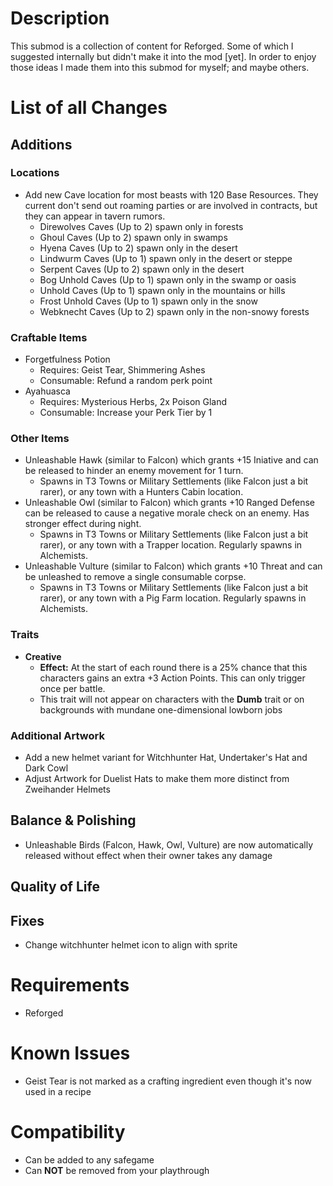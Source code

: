 # Description

This submod is a collection of content for Reforged. Some of which I suggested internally but didn't make it into the mod [yet].
In order to enjoy those ideas I made them into this submod for myself; and maybe others.

# List of all Changes

## Additions

### Locations

- Add new Cave location for most beasts with 120 Base Resources. They current don't send out roaming parties or are involved in contracts, but they can appear in tavern rumors.
  - Direwolves Caves (Up to 2) spawn only in forests
  - Ghoul Caves (Up to 2) spawn only in swamps
  - Hyena Caves (Up to 2) spawn only in the desert
  - Lindwurm Caves (Up to 1) spawn only in the desert or steppe
  - Serpent Caves (Up to 2) spawn only in the desert
  - Bog Unhold Caves (Up to 1) spawn only in the swamp or oasis
  - Unhold Caves (Up to 1) spawn only in the mountains or hills
  - Frost Unhold Caves (Up to 1) spawn only in the snow
  - Webknecht Caves (Up to 2) spawn only in the non-snowy forests

### Craftable Items

- Forgetfulness Potion
  - Requires: Geist Tear, Shimmering Ashes
  - Consumable: Refund a random perk point
- Ayahuasca
  - Requires: Mysterious Herbs, 2x Poison Gland
  - Consumable: Increase your Perk Tier by 1

### Other Items

- Unleashable Hawk (similar to Falcon) which grants +15 Iniative and can be released to hinder an enemy movement for 1 turn.
  - Spawns in T3 Towns or Military Settlements (like Falcon just a bit rarer), or any town with a Hunters Cabin location.
- Unleashable Owl (similar to Falcon) which grants +10 Ranged Defense can be released to cause a negative morale check on an enemy. Has stronger effect during night.
  - Spawns in T3 Towns or Military Settlements (like Falcon just a bit rarer), or any town with a Trapper location. Regularly spawns in Alchemists.
- Unleashable Vulture (similar to Falcon) which grants +10 Threat and can be unleashed to remove a single consumable corpse.
  - Spawns in T3 Towns or Military Settlements (like Falcon just a bit rarer), or any town with a Pig Farm location. Regularly spawns in Alchemists.

### Traits

- **Creative**
  - **Effect:** At the start of each round there is a 25% chance that this characters gains an extra +3 Action Points. This can only trigger once per battle.
  - This trait will not appear on characters with the **Dumb** trait or on backgrounds with mundane one-dimensional lowborn jobs

### Additional Artwork

- Add a new helmet variant for Witchhunter Hat, Undertaker's Hat and Dark Cowl
- Adjust Artwork for Duelist Hats to make them more distinct from Zweihander Helmets

## Balance & Polishing

- Unleashable Birds (Falcon, Hawk, Owl, Vulture) are now automatically released without effect when their owner takes any damage

## Quality of Life

## Fixes

- Change witchhunter helmet icon to align with sprite

# Requirements

- Reforged

# Known Issues

- Geist Tear is not marked as a crafting ingredient even though it's now used in a recipe

# Compatibility

- Can be added to any safegame
- Can **NOT** be removed from your playthrough
